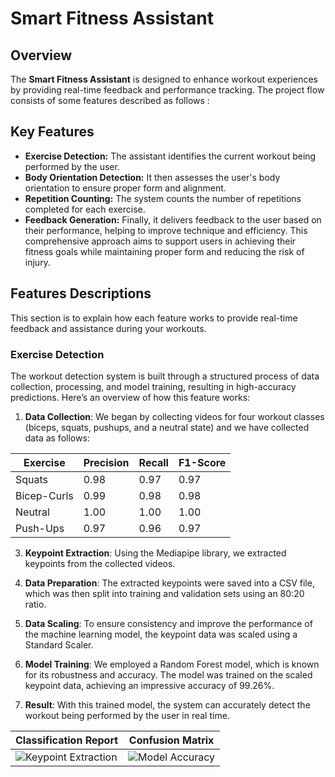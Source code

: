 # Smart Fitness Assistant

## Overview
The **Smart Fitness Assistant** is designed to enhance workout experiences by providing real-time feedback and performance tracking. The project flow consists of some features described as follows :

## Key Features
- **Exercise Detection:** The assistant identifies the current workout being performed by the user.
- **Body Orientation Detection:** It then assesses the user's body orientation to ensure proper form and alignment.
- **Repetition Counting:** The system counts the number of repetitions completed for each exercise.
- **Feedback Generation:** Finally, it delivers feedback to the user based on their performance, helping to improve technique and efficiency.
This comprehensive approach aims to support users in achieving their fitness goals while maintaining proper form and reducing the risk of injury.

## Features Descriptions
This section is to explain how each feature works to provide real-time feedback and assistance during your workouts.

### Exercise Detection

The workout detection system is built through a structured process of data collection, processing, and model training, resulting in high-accuracy predictions. Here’s an overview of how this feature works:

1. **Data Collection**: We began by collecting videos for four workout classes (biceps, squats, pushups, and a neutral state) and we have collected data as follows:
   
| Exercise           | Precision           | Recall              | F1-Score          |
|--------------------|---------------------|---------------------|-------------------|
| Squats             | 0.98                | 0.97                | 0.97              |
| Bicep-Curls        | 0.99                | 0.98                | 0.98              |
| Neutral            | 1.00                | 1.00                | 1.00              |
| Push-Ups           | 0.97                | 0.96                | 0.97              |



3. **Keypoint Extraction**: Using the Mediapipe library, we extracted keypoints from the collected videos.

4. **Data Preparation**: The extracted keypoints were saved into a CSV file, which was then split into training and validation sets using an 80:20 ratio.

5. **Data Scaling**: To ensure consistency and improve the performance of the machine learning model, the keypoint data was scaled using a Standard Scaler.

6. **Model Training**: We employed a Random Forest model, which is known for its robustness and accuracy. The model was trained on the scaled keypoint data, achieving an impressive accuracy of 99.26%.

7. **Result**: With this trained model, the system can accurately detect the workout being performed by the user in real time.

| Classification Report | Confusion Matrix |
|-------------------------------|------------------------------|
| ![Keypoint Extraction](path/to/image1.png) | ![Model Accuracy](path/to/image2.png) |
